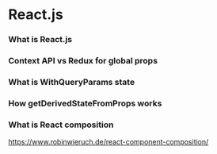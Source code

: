 # React.js

### What is React.js



### Context API vs Redux for global props



### What is WithQueryParams state



### How getDerivedStateFromProps works


### What is React composition
https://www.robinwieruch.de/react-component-composition/